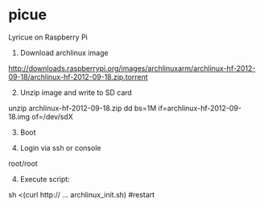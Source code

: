 picue
=====

Lyricue on Raspberry Pi


1. Download archlinux image

http://downloads.raspberrypi.org/images/archlinuxarm/archlinux-hf-2012-09-18/archlinux-hf-2012-09-18.zip.torrent

2. Unzip image and write to SD card

unzip archlinux-hf-2012-09-18.zip
dd bs=1M if=archlinux-hf-2012-09-18.img of=/dev/sdX

3. Boot

4. Login via ssh or console

root/root

4. Execute script:

sh <(curl http:// ... archlinux_init.sh)
#restart
